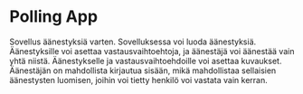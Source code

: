 # Polling App

Sovellus äänestyksiä varten. Sovelluksessa voi luoda äänestyksiä. Äänestyksille 
voi asettaa vastausvaihtoehtoja, ja äänestäjä voi äänestää vain yhtä niistä. 
Äänestykselle ja vastausvaihtoehdoille voi asettaa kuvaukset. Äänestäjän 
on mahdollista kirjautua sisään, mikä mahdollistaa sellaisien äänestysten 
luomisen, joihin voi tietty henkilö voi vastata vain kerran.

